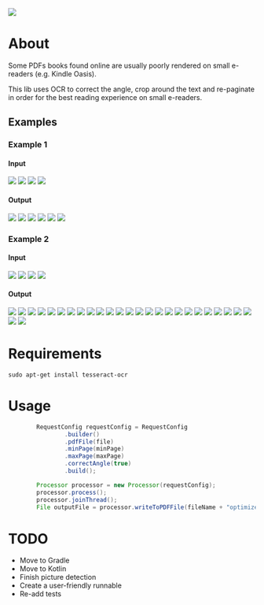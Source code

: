 <a href="https://paypal.me/benckx/2">
<img src="https://img.shields.io/badge/Donate-PayPal-green.svg"/>
</a>

# About

Some PDFs books found online are usually poorly rendered on small e-readers (e.g. Kindle Oasis).

This lib uses OCR to correct the angle, crop around the text and re-paginate in order for the best reading experience on
small e-readers.

## Examples

### Example 1

#### Input

<img src="thumbs/baudrillard_input_page_1.jpg"/>
<img src="thumbs/baudrillard_input_page_2.jpg"/>
<img src="thumbs/baudrillard_input_page_3.jpg"/>
<img src="thumbs/baudrillard_input_page_4.jpg"/>

#### Output

<img src="thumbs/baudrillard_output_page_1.jpg"/>
<img src="thumbs/baudrillard_output_page_2.jpg"/>
<img src="thumbs/baudrillard_output_page_3.jpg"/>
<img src="thumbs/baudrillard_output_page_4.jpg"/>
<img src="thumbs/baudrillard_output_page_5.jpg"/>
<img src="thumbs/baudrillard_output_page_6.jpg"/>

### Example 2

#### Input

<img src="thumbs/edinburgh_input_page_1.jpg"/>
<img src="thumbs/edinburgh_input_page_2.jpg"/>
<img src="thumbs/edinburgh_input_page_3.jpg"/>
<img src="thumbs/edinburgh_input_page_4.jpg"/>

#### Output

<img src="thumbs/edinburgh_output_page_1.jpg"/>
<img src="thumbs/edinburgh_output_page_2.jpg"/>
<img src="thumbs/edinburgh_output_page_3.jpg"/>
<img src="thumbs/edinburgh_output_page_4.jpg"/>
<img src="thumbs/edinburgh_output_page_5.jpg"/>
<img src="thumbs/edinburgh_output_page_6.jpg"/>
<img src="thumbs/edinburgh_output_page_7.jpg"/>
<img src="thumbs/edinburgh_output_page_8.jpg"/>
<img src="thumbs/edinburgh_output_page_9.jpg"/>
<img src="thumbs/edinburgh_output_page_10.jpg"/>
<img src="thumbs/edinburgh_output_page_11.jpg"/>
<img src="thumbs/edinburgh_output_page_12.jpg"/>
<img src="thumbs/edinburgh_output_page_13.jpg"/>
<img src="thumbs/edinburgh_output_page_14.jpg"/>
<img src="thumbs/edinburgh_output_page_15.jpg"/>
<img src="thumbs/edinburgh_output_page_16.jpg"/>
<img src="thumbs/edinburgh_output_page_17.jpg"/>
<img src="thumbs/edinburgh_output_page_18.jpg"/>
<img src="thumbs/edinburgh_output_page_19.jpg"/>
<img src="thumbs/edinburgh_output_page_20.jpg"/>
<img src="thumbs/edinburgh_output_page_21.jpg"/>
<img src="thumbs/edinburgh_output_page_22.jpg"/>
<img src="thumbs/edinburgh_output_page_23.jpg"/>
<img src="thumbs/edinburgh_output_page_24.jpg"/>
<img src="thumbs/edinburgh_output_page_25.jpg"/>
<img src="thumbs/edinburgh_output_page_26.jpg"/>
<img src="thumbs/edinburgh_output_page_27.jpg"/>

# Requirements

```shell
sudo apt-get install tesseract-ocr
```

# Usage
```java
        RequestConfig requestConfig = RequestConfig
                .builder()
                .pdfFile(file)
                .minPage(minPage)
                .maxPage(maxPage)
                .correctAngle(true)
                .build();

        Processor processor = new Processor(requestConfig);
        processor.process();
        processor.joinThread();
        File outputFile = processor.writeToPDFFile(fileName + "optimized.pdf");
```

# TODO

* Move to Gradle
* Move to Kotlin
* Finish picture detection
* Create a user-friendly runnable
* Re-add tests
